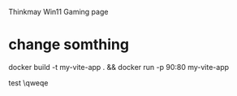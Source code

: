 Thinkmay Win11 Gaming page

# change somthing

docker build -t my-vite-app . && docker run -p 90:80 my-vite-app

test
\qweqe